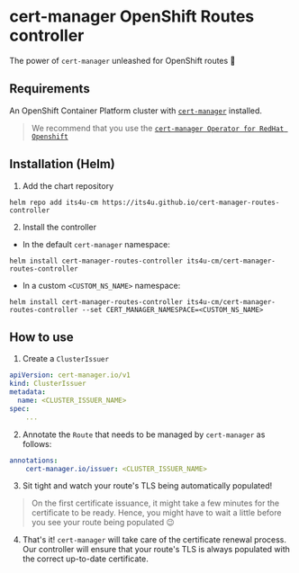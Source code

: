 # cert-manager OpenShift Routes controller

The power of `cert-manager` unleashed for OpenShift routes 🚀

## Requirements

An OpenShift Container Platform cluster with [`cert-manager`](https://cert-manager.io/) installed.

> We recommend that you use the [`cert-manager Operator for RedHat Openshift`](https://docs.openshift.com/container-platform/4.12/security/cert_manager_operator/index.html)

## Installation (Helm)

1. Add the chart repository

`helm repo add its4u-cm https://its4u.github.io/cert-manager-routes-controller`

2. Install the controller

- In the default `cert-manager` namespace:

`helm install cert-manager-routes-controller its4u-cm/cert-manager-routes-controller`

- In a custom `<CUSTOM_NS_NAME>` namespace:

`helm install cert-manager-routes-controller its4u-cm/cert-manager-routes-controller --set CERT_MANAGER_NAMESPACE=<CUSTOM_NS_NAME>`

## How to use

1. Create a `ClusterIssuer`

```yaml
apiVersion: cert-manager.io/v1
kind: ClusterIssuer
metadata:
  name: <CLUSTER_ISSUER_NAME>
spec:
    ...
```

2. Annotate the `Route` that needs to be managed by `cert-manager` as follows:

```yaml
annotations:
    cert-manager.io/issuer: <CLUSTER_ISSUER_NAME>
```

3. Sit tight and watch your route's TLS being automatically populated!

> On the first certificate issuance, it might take a few minutes for the certificate to be ready. Hence, you might have to wait a little before you see your route being populated 😉

4. That's it! `cert-manager` will take care of the certificate renewal process. Our controller will ensure that your route's TLS is always populated with the correct up-to-date certificate.
